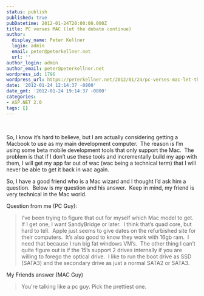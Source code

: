 ```yaml
---
status: publish
published: true
pubDatetime: 2012-01-24T20:00:00.000Z
title: PC verses MAC (let the debate continue)
author:
  display_name: Peter Kellner
  login: admin
  email: peter@peterkellner.net
  url: ''
author_login: admin
author_email: peter@peterkellner.net
wordpress_id: 1796
wordpress_url: https://peterkellner.net/2012/01/24/pc-verses-mac-let-the-debate-continue/
date: '2012-01-24 12:14:37 -0800'
date_gmt: '2012-01-24 19:14:37 -0800'
categories:
- ASP.NET 2.0
tags: []
---
```

<p>&#160;</p>
<p>So, I know it’s hard to believe, but I am actually considering getting a Macbook to use as my main development computer.&#160; The reason is I’m using some beta mobile development tools that only support the Mac.&#160; The problem is that if I don’t use these tools and incrementally build my app with them, I will get my app far out of wac (wac being a technical term) that I will never be able to get it back in wac again.&#160; </p>
<p>So, I have a good friend who is a Mac wizard and I thought I’d ask him a question.&#160; Below is my question and his answer.&#160; Keep in mind, my friend is very technical in the Mac world.</p>
<p>Question from me (PC Guy):</p>
<blockquote><p>I’ve been trying to figure that out for myself which Mac model to get.&#160; If I get one, I want SandyBridge or later.&#160; I think that’s quad core, but hard to tell.&#160; Apple just seems to give dates on the refurbished site for their computers.&#160; It’s also good to know they work with 16gb ram.&#160; I need that because I run big fat windows VM’s.&#160; The other thing I can’t quite figure out is if the 15’s support 2 drives internally if you are willing to forego the optical drive.&#160; I like to run the boot drive as SSD (SATA3) and the secondary drive as just a normal SATA2 or SATA3.</p>
</blockquote>
<p>My Friends answer (MAC Guy)</p>
<blockquote><p>You're talking like a pc guy. Pick the prettiest one.</p>
</blockquote>
